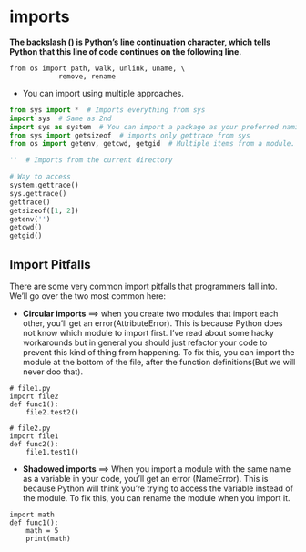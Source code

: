 # imports #

**The backslash (\) is Python’s line continuation character, which tells Python that this line of code
continues on the following line.**

```text
from os import path, walk, unlink, uname, \
            remove, rename
```

- You can import using multiple approaches.

```python
from sys import *  # Imports everything from sys
import sys  # Same as 2nd
import sys as system  # You can import a package as your preferred naming convention
from sys import getsizeof  # imports only gettrace from sys
from os import getenv, getcwd, getgid  # Multiple items from a module. However Python 

''  # Imports from the current directory

# Way to access
system.gettrace()
sys.gettrace()
gettrace()
getsizeof([1, 2])
getenv('')
getcwd()
getgid()
```

## Import Pitfalls ##

There are some very common import pitfalls that programmers fall into. We’ll go over the two most common here:

- **Circular imports** ==> when you create two modules that import each other, you’ll get an error(AttributeError). This
  is because Python does not know which module to import first. I’ve read about some hacky workarounds but in general
  you should just refactor your code to prevent this kind of thing from happening. To fix this, you can import the
  module at the bottom of the file, after the function definitions(But we will never doo that).

```text
# file1.py
import file2
def func1():
    file2.test2()
    
# file2.py
import file1
def func2():
    file1.test1()
```

- **Shadowed imports** ==>  When you import a module with the same name as a variable in your code, you’ll get an error
  (NameError). This is because Python will think you’re trying to access the variable instead of the module. To fix
  this, you can rename the module when you import it.

```text
import math
def func1():
    math = 5
    print(math)
```

